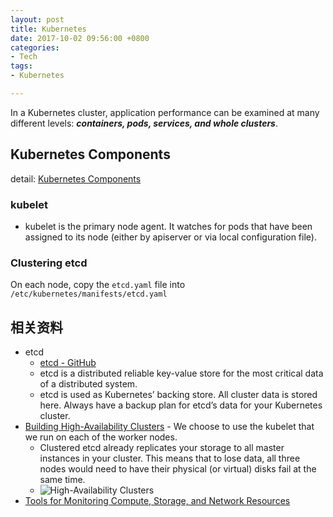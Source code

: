 ```yaml
---
layout: post
title: Kubernetes
date: 2017-10-02 09:56:00 +0800
categories:
- Tech
tags:
- Kubernetes

---
```



In a Kubernetes cluster, application performance can be examined at many different levels: ***containers, pods, services, and whole clusters***.

## Kubernetes Components

detail: [Kubernetes Components](https://kubernetes.io/docs/concepts/overview/components/)

### kubelet

- kubelet is the primary node agent. It watches for pods that have been assigned to its node (either by apiserver or via local configuration file).

### Clustering etcd

On each node, copy the `etcd.yaml` file into `/etc/kubernetes/manifests/etcd.yaml`

## 相关资料

- etcd
	- [etcd - GitHub](https://github.com/coreos/etcd)
	- etcd is a distributed reliable key-value store for the most critical data of a distributed system.
	- etcd is used as Kubernetes’ backing store. All cluster data is stored here. Always have a backup plan for etcd’s data for your Kubernetes cluster.
- [Building High-Availability Clusters](https://kubernetes.io/docs/admin/high-availability/) - We choose to use the kubelet that we run on each of the worker nodes.
	- Clustered etcd already replicates your storage to all master instances in your cluster. This means that to lose data, all three nodes would need to have their physical (or virtual) disks fail at the same time.
	- ![High-Availability Clusters](https://d33wubrfki0l68.cloudfront.net/2555d34e3008aab4b049ca5634cfabc2078ccf92/3269a/images/docs/ha.svg)
- [Tools for Monitoring Compute, Storage, and Network Resources](https://kubernetes.io/docs/tasks/debug-application-cluster/resource-usage-monitoring/)
